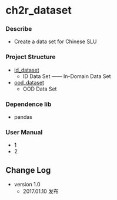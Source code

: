 # ch2r_dataset
### Describe
- Create a data set for Chinese SLU


### Project Structure
- [id_dataset](https://github.com/JDwangmo/ch2r_dataset/tree/master/id_dataset)
    - ID Data Set —— In-Domain Data Set
- [ood_dataset](https://github.com/JDwangmo/ch2r_dataset/tree/master/id_dataset)
    - OOD Data Set
    
### Dependence lib
- pandas

### User Manual
- 1 
- 2 

## Change Log
- version 1.0   
    - 2017.01.10 发布